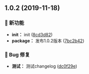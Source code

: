 ## 1.0.2 (2019-11-18)

### 🌟 新功能

* **init：** init ([8cd3d82](https://github.com/luoxue-victor/commitlint/commit/8cd3d82))
* **package：** 发布1.0.2版本 ([7bc2b42](https://github.com/luoxue-victor/commitlint/commit/7bc2b42))


### 🐛 Bug 修复

* **测试：** 测试changelog ([dc0f29e](https://github.com/luoxue-victor/commitlint/commit/dc0f29e))



